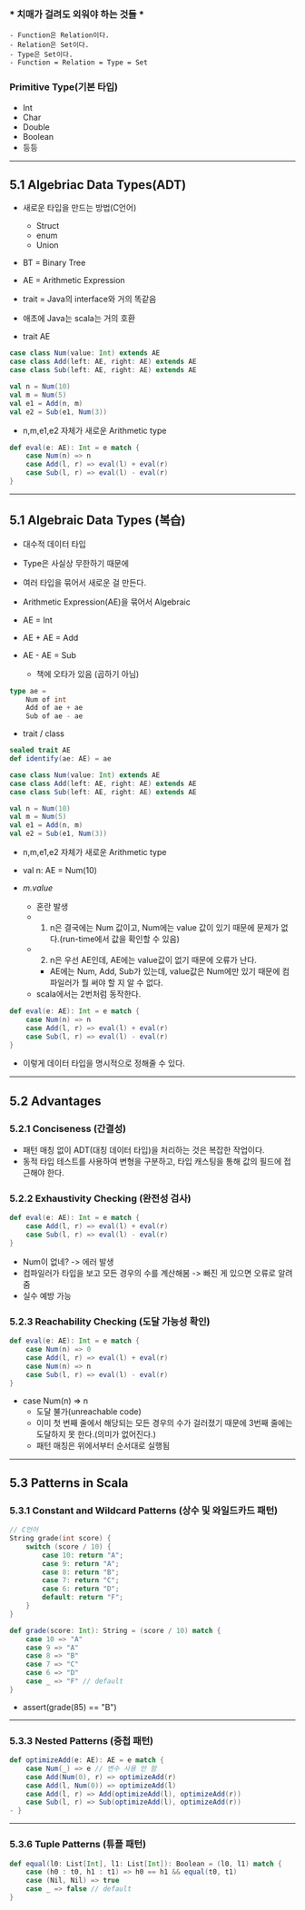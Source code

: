 ### * 치매가 걸려도 외워야 하는 것들 *
	- Function은 Relation이다.
	- Relation은 Set이다.
	- Type은 Set이다.
	- Function = Relation = Type = Set

### Primitive Type(기본 타입)
 - Int
 - Char
 - Double
 - Boolean
 - 등등

---
## 5.1 Algebriac Data Types(ADT)
- 새로운 타입을 만드는 방법(C언어)
	- Struct
	- enum
	- Union

- BT = Binary Tree
- AE = Arithmetic Expression

- trait = Java의 interface와 거의 똑같음
- 애초에 Java는 scala는 거의 호환

- trait AE

```Scala
case class Num(value: Int) extends AE
case class Add(left: AE, right: AE) extends AE
case class Sub(left: AE, right: AE) extends AE
```

```Scala
val n = Num(10)
val m = Num(5)
val e1 = Add(n, m)
val e2 = Sub(e1, Num(3))
```
- n,m,e1,e2 자체가 새로운 Arithmetic type

```Scala
def eval(e: AE): Int = e match { 
	case Num(n) => n 
	case Add(l, r) => eval(l) + eval(r) 
	case Sub(l, r) => eval(l) - eval(r) 
}
```

---
## 5.1 Algebraic Data Types (복습)
- 대수적 데이터 타입
- Type은 사실상 무한하기 때문에
- 여러 타입을 묶어서 새로운 걸 만든다.
- Arithmetic Expression(AE)을 묶어서 Algebraic

- AE = Int
- AE + AE = Add
- AE - AE = Sub
	- 책에 오타가 있음 (곱하기 아님)

```Scala
type ae = 
	Num of int
	Add of ae + ae
	Sub of ae - ae
```

- trait / class

```Scala
sealed trait AE
def identify(ae: AE) = ae

case class Num(value: Int) extends AE
case class Add(left: AE, right: AE) extends AE
case class Sub(left: AE, right: AE) extends AE

val n = Num(10)
val m = Num(5)
val e1 = Add(n, m)
val e2 = Sub(e1, Num(3))
```
- n,m,e1,e2 자체가 새로운 Arithmetic type

- val n: AE = Num(10)
- *m.value*
	- 혼란 발생
	- 1. n은 결국에는 Num 값이고, Num에는 value 값이 있기 때문에 문제가 없다.(run-time에서 값을 확인할 수 있음)
	- 2. n은 우선 AE인데, AE에는 value값이 없기 때문에 오류가 난다.
		- AE에는 Num, Add, Sub가 있는데, value값은 Num에만 있기 때문에 컴파일러가 뭘 써야 할 지 알 수 없다.
	- scala에서는 2번처럼 동작한다.

```Scala
def eval(e: AE): Int = e match { 
	case Num(n) => n 
	case Add(l, r) => eval(l) + eval(r) 
	case Sub(l, r) => eval(l) - eval(r) 
}
```
- 이렇게 데이터 타입을 명시적으로 정해줄 수 있다.

---
## 5.2 Advantages
### 5.2.1 Conciseness (간결성)
- 패턴 매칭 없이 ADT(대칭 데이터 타입)을 처리하는 것은 복잡한 작업이다.
- 동적 타입 테스트를 사용하여 변형을 구분하고, 타입 캐스팅을 통해 값의 필드에 접근해야 한다.

### 5.2.2 Exhaustivity Checking (완전성 검사)
```Scala
def eval(e: AE): Int = e match {
	case Add(l, r) => eval(l) + eval(r)
	case Sub(l, r) => eval(l) - eval(r)
}
```
- Num이 없네? -> 에러 발생
- 컴파일러가 타입을 보고 모든 경우의 수를 계산해봄 -> 빠진 게 있으면 오류로 알려줌
- 실수 예방 가능

### 5.2.3 Reachability Checking (도달 가능성 확인)
```Scala
def eval(e: AE): Int = e match { 
	case Num(n) => 0 
	case Add(l, r) => eval(l) + eval(r)
	case Num(n) => n 
	case Sub(l, r) => eval(l) - eval(r) 
}
```
- case Num(n) => n
	- 도달 불가(unreachable code)
	- 이미 첫 번째 줄에서 해당되는 모든 경우의 수가 걸러졌기 때문에 3번째 줄에는 도달하지 못 한다.(의미가 없어진다.)
	- 패턴 매칭은 위에서부터 순서대로 실행됨

---
## 5.3 Patterns in Scala
### 5.3.1 Constant and Wildcard Patterns (상수 및 와일드카드 패턴)
```C
// C언어
String grade(int score) { 
	switch (score / 10) { 
		case 10: return "A"; 
		case 9: return "A"; 
		case 8: return "B"; 
		case 7: return "C"; 
		case 6: return "D"; 
		default: return "F"; 
	} 
}
```

```Scala
def grade(score: Int): String = (score / 10) match { 
	case 10 => "A" 
	case 9 => "A" 
	case 8 => "B" 
	case 7 => "C" 
	case 6 => "D" 
	case _ => "F" // default
} 
```
- assert(grade(85) == "B")

---
### 5.3.3 Nested Patterns (중첩 패턴)
```Scala
def optimizeAdd(e: AE): AE = e match { 
	case Num(_) => e // 변수 사용 안 함
	case Add(Num(0), r) => optimizeAdd(r) 
	case Add(l, Num(0)) => optimizeAdd(l) 
	case Add(l, r) => Add(optimizeAdd(l), optimizeAdd(r)) 
	case Sub(l, r) => Sub(optimizeAdd(l), optimizeAdd(r)) 
- }
```

---
### 5.3.6 Tuple Patterns (튜플 패턴)
```Scala
def equal(l0: List[Int], l1: List[Int]): Boolean = (l0, l1) match { 
	case (h0 : t0, h1 : t1) => h0 == h1 && equal(t0, t1) 
	case (Nil, Nil) => true 
	case _ => false // default
}
```
